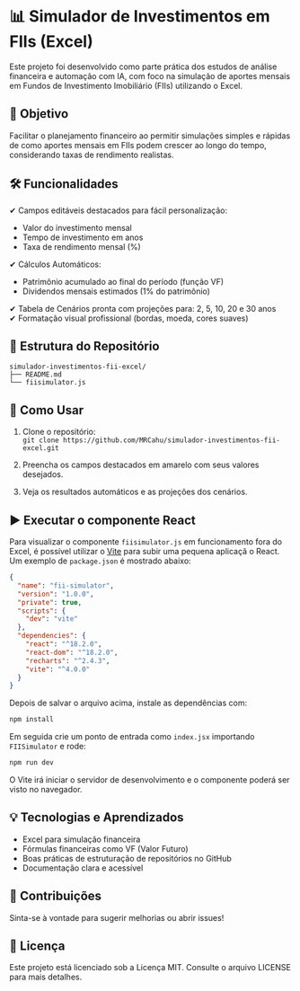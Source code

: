 
# 📊 Simulador de Investimentos em FIIs (Excel)

Este projeto foi desenvolvido como parte prática dos estudos de análise financeira e automação com IA, com foco na simulação de aportes mensais em Fundos de Investimento Imobiliário (FIIs) utilizando o Excel.

## 🎯 Objetivo

Facilitar o planejamento financeiro ao permitir simulações simples e rápidas de como aportes mensais em FIIs podem crescer ao longo do tempo, considerando taxas de rendimento realistas.

## 🛠 Funcionalidades

✔ Campos editáveis destacados para fácil personalização:  
- Valor do investimento mensal  
- Tempo de investimento em anos  
- Taxa de rendimento mensal (%)  

✔ Cálculos Automáticos:  
- Patrimônio acumulado ao final do período (função VF)  
- Dividendos mensais estimados (1% do patrimônio)  

✔ Tabela de Cenários pronta com projeções para: 2, 5, 10, 20 e 30 anos  
✔ Formatação visual profissional (bordas, moeda, cores suaves)  

## 📁 Estrutura do Repositório

```
simulador-investimentos-fii-excel/
├── README.md
└── fiisimulator.js
```

## 🚀 Como Usar

1. Clone o repositório:  
   `git clone https://github.com/MRCahu/simulador-investimentos-fii-excel.git`  

2. Preencha os campos destacados em amarelo com seus valores desejados.

3. Veja os resultados automáticos e as projeções dos cenários.

## ▶️ Executar o componente React

Para visualizar o componente `fiisimulator.js` em funcionamento fora do Excel, é
possível utilizar o [Vite](https://vitejs.dev/) para subir uma pequena aplicaçã
o React. Um exemplo de `package.json` é mostrado abaixo:

```json
{
  "name": "fii-simulator",
  "version": "1.0.0",
  "private": true,
  "scripts": {
    "dev": "vite"
  },
  "dependencies": {
    "react": "^18.2.0",
    "react-dom": "^18.2.0",
    "recharts": "^2.4.3",
    "vite": "^4.0.0"
  }
}
```

Depois de salvar o arquivo acima, instale as dependências com:

```bash
npm install
```

Em seguida crie um ponto de entrada como `index.jsx` importando `FIISimulator` e
rode:

```bash
npm run dev
```

O Vite irá iniciar o servidor de desenvolvimento e o componente poderá ser visto no navegador.

## 💡 Tecnologias e Aprendizados

- Excel para simulação financeira  
- Fórmulas financeiras como VF (Valor Futuro)  
- Boas práticas de estruturação de repositórios no GitHub  
- Documentação clara e acessível  

## 🤝 Contribuições

Sinta-se à vontade para sugerir melhorias ou abrir issues!  

## 📝 Licença

Este projeto está licenciado sob a Licença MIT. Consulte o arquivo LICENSE para mais detalhes.

